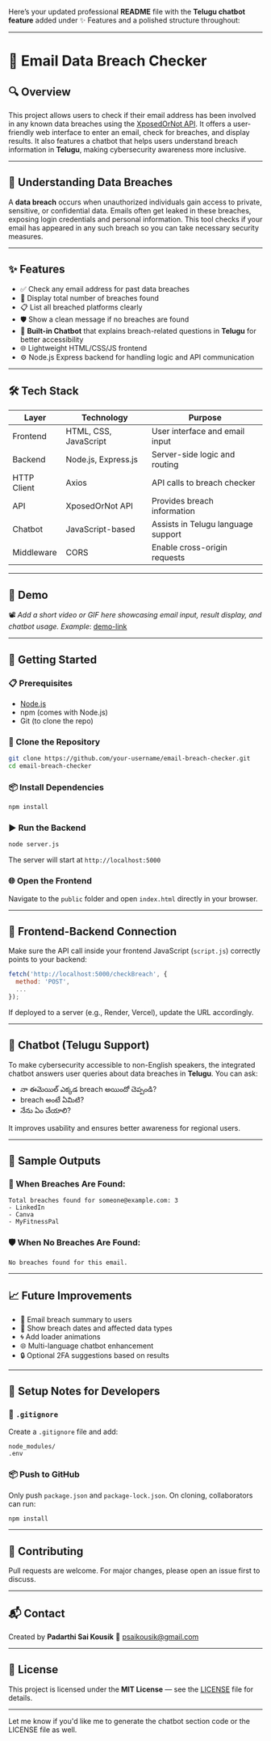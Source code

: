 Here’s your updated professional **README** file with the **Telugu chatbot feature** added under ✨ Features and a polished structure throughout:

---

# 📘 Email Data Breach Checker

## 🔍 Overview

This project allows users to check if their email address has been involved in any known data breaches using the [XposedOrNot API](https://xposedornot.com/). It offers a user-friendly web interface to enter an email, check for breaches, and display results. It also features a chatbot that helps users understand breach information in **Telugu**, making cybersecurity awareness more inclusive.

---

## 🧠 Understanding Data Breaches

A **data breach** occurs when unauthorized individuals gain access to private, sensitive, or confidential data. Emails often get leaked in these breaches, exposing login credentials and personal information. This tool checks if your email has appeared in any such breach so you can take necessary security measures.

---

## ✨ Features

* ✅ Check any email address for past data breaches
* 🔢 Display total number of breaches found
* 📋 List all breached platforms clearly
* 🛡️ Show a clean message if no breaches are found
* 🧠 **Built-in Chatbot** that explains breach-related questions in **Telugu** for better accessibility
* 🌐 Lightweight HTML/CSS/JS frontend
* ⚙️ Node.js Express backend for handling logic and API communication

---

## 🛠 Tech Stack

| Layer       | Technology            | Purpose                            |
| ----------- | --------------------- | ---------------------------------- |
| Frontend    | HTML, CSS, JavaScript | User interface and email input     |
| Backend     | Node.js, Express.js   | Server-side logic and routing      |
| HTTP Client | Axios                 | API calls to breach checker        |
| API         | XposedOrNot API       | Provides breach information        |
| Chatbot     | JavaScript-based      | Assists in Telugu language support |
| Middleware  | CORS                  | Enable cross-origin requests       |

---

## 🎥 Demo

📽️ *Add a short video or GIF here showcasing email input, result display, and chatbot usage.*
*Example*: [demo-link](#)

---

## 🚀 Getting Started

### 📋 Prerequisites

* [Node.js](https://nodejs.org/)
* npm (comes with Node.js)
* Git (to clone the repo)

### 📁 Clone the Repository

```bash
git clone https://github.com/your-username/email-breach-checker.git
cd email-breach-checker
```

### 📦 Install Dependencies

```bash
npm install
```

### ▶️ Run the Backend

```bash
node server.js
```

The server will start at `http://localhost:5000`

### 🌐 Open the Frontend

Navigate to the `public` folder and open `index.html` directly in your browser.

---

## 🔌 Frontend-Backend Connection

Make sure the API call inside your frontend JavaScript (`script.js`) correctly points to your backend:

```js
fetch('http://localhost:5000/checkBreach', {
  method: 'POST',
  ...
});
```

If deployed to a server (e.g., Render, Vercel), update the URL accordingly.

---

## 💬 Chatbot (Telugu Support)

To make cybersecurity accessible to non-English speakers, the integrated chatbot answers user queries about data breaches in **Telugu**. You can ask:

* నా ఈమెయిల్ ఎక్కడ breach అయిందో చెప్పండి?
* breach అంటే ఏమిటి?
* నేను ఏం చేయాలి?

It improves usability and ensures better awareness for regional users.

---

## 🧪 Sample Outputs

### 📍 When Breaches Are Found:

```
Total breaches found for someone@example.com: 3
- LinkedIn
- Canva
- MyFitnessPal
```

### 🛡️ When No Breaches Are Found:

```
No breaches found for this email.
```

---

## 📈 Future Improvements

* 📧 Email breach summary to users
* 📆 Show breach dates and affected data types
* 🌀 Add loader animations
* 🌐 Multi-language chatbot enhancement
* 🔒 Optional 2FA suggestions based on results

---

## 🔧 Setup Notes for Developers

### 🔐 `.gitignore`

Create a `.gitignore` file and add:

```
node_modules/
.env
```

### 📦 Push to GitHub

Only push `package.json` and `package-lock.json`. On cloning, collaborators can run:

```bash
npm install
```

---

## 🤝 Contributing

Pull requests are welcome. For major changes, please open an issue first to discuss.

---

## 📬 Contact

Created by **Padarthi Sai Kousik**
📧 [psaikousik@gmail.com](mailto:psaikousik@gmail.com)

---

## 📄 License

This project is licensed under the **MIT License** — see the [LICENSE](LICENSE) file for details.

---

Let me know if you'd like me to generate the chatbot section code or the LICENSE file as well.
